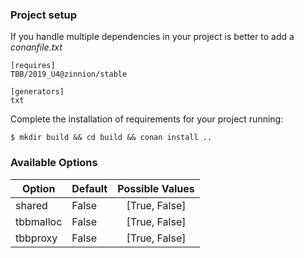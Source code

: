 ### Project setup

If you handle multiple dependencies in your project is better to add a *conanfile.txt*

    [requires]
    TBB/2019_U4@zinnion/stable

    [generators]
    txt

Complete the installation of requirements for your project running:

    $ mkdir build && cd build && conan install ..

### Available Options
| Option        | Default | Possible Values  |
| ------------- |:----------------- |:------------:|
| shared      | False |  [True, False] |
| tbbmalloc      | False |  [True, False] |
| tbbproxy      | False |  [True, False] |
